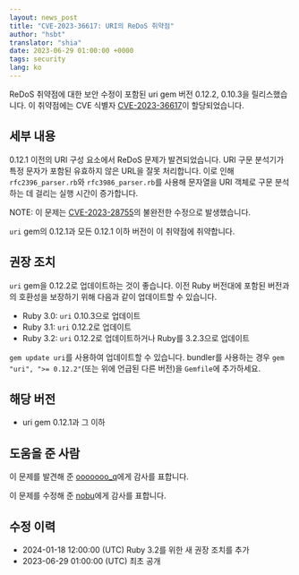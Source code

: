 ```yaml
---
layout: news_post
title: "CVE-2023-36617: URI의 ReDoS 취약점"
author: "hsbt"
translator: "shia"
date: 2023-06-29 01:00:00 +0000
tags: security
lang: ko
---
```


ReDoS 취약점에 대한 보안 수정이 포함된 uri gem 버전 0.12.2, 0.10.3을 릴리스했습니다.
이 취약점에는 CVE 식별자 [CVE-2023-36617](https://www.cve.org/CVERecord?id=CVE-2023-36617)이 할당되었습니다.

## 세부 내용

0.12.1 이전의 URI 구성 요소에서 ReDoS 문제가 발견되었습니다. URI 구문 분석기가 특정 문자가 포함된 유효하지 않은 URL을 잘못 처리합니다. 이로 인해 `rfc2396_parser.rb`와 `rfc3986_parser.rb`를 사용해 문자열을 URI 객체로 구문 분석하는 데 걸리는 실행 시간이 증가합니다.

NOTE: 이 문제는 [CVE-2023-28755](https://www.ruby-lang.org/en/news/2023/03/28/redos-in-uri-cve-2023-28755/)의 불완전한 수정으로 발생했습니다.

`uri` gem의 0.12.1과 모든 0.12.1 이하 버전이 이 취약점에 취약합니다.

## 권장 조치

`uri` gem을 0.12.2로 업데이트하는 것이 좋습니다. 이전 Ruby 버전대에 포함된 버전과의 호환성을 보장하기 위해 다음과 같이 업데이트할 수 있습니다.

* Ruby 3.0: `uri` 0.10.3으로 업데이트
* Ruby 3.1: `uri` 0.12.2로 업데이트
* Ruby 3.2: `uri` 0.12.2로 업데이트하거나 Ruby를 3.2.3으로 업데이트

`gem update uri`를 사용하여 업데이트할 수 있습니다. bundler를 사용하는 경우 `gem "uri", ">= 0.12.2"`(또는 위에 언급된 다른 버전)을 `Gemfile`에 추가하세요.

## 해당 버전

* uri gem 0.12.1과 그 이하

## 도움을 준 사람

이 문제를 발견해 준 [ooooooo_q](https://hackerone.com/ooooooo_q)에게 감사를 표합니다.

이 문제를 수정해 준 [nobu](https://github.com/nobu)에게 감사를 표합니다.

## 수정 이력

* 2024-01-18 12:00:00 (UTC) Ruby 3.2를 위한 새 권장 조치를 추가
* 2023-06-29 01:00:00 (UTC) 최초 공개
